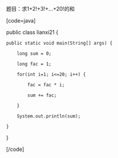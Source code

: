 题目：求1+2!+3!+...+20!的和 
[code=java]  
public class lianxi21 {
	public static void main(String[] args) {
		long sum = 0; 
		long fac = 1;
		for(int i=1; i<=20; i++) {
			fac = fac * i;
			sum += fac;
		}
		System.out.println(sum);
	}
}
[/code]